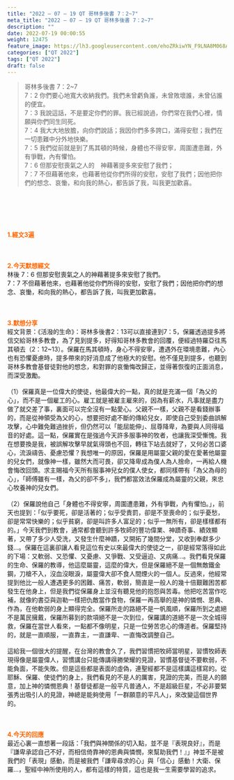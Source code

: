 ```yaml
---
title: "2022 – 07 – 19 QT 哥林多後書 7：2~7"
meta_title: "2022 – 07 – 19 QT 哥林多後書 7：2~7"
description: ""
date: 2022-07-19 00:00:55
weight: 12475
feature_image: https://lh3.googleusercontent.com/ehoZRkiwYN_F9LNA8M068AYxt73EavCZno-PD1cJRuf5BbSkQVUWr3gNEbt5kSs28Pb_Elg17kSrtf9ybWvojWoMV6I4tPM3vGRGDq6GkKkPdL2Gut4QAIw4-uykKUAtNiKgQKntvsU=w800
categories: ["QT 2022"]
tags: ["QT 2022"]
draft: false
---
```


<blockquote>哥林多後書 7：2~7<br />
7：2 你們要心地寬大收納我們。我們未曾虧負誰，未曾敗壞誰，未曾佔誰的便宜。<br />
7：3 我說這話，不是要定你們的罪。我已經說過，你們常在我們心裡，情願與你們同生同死。<br />
7：4 我大大地放膽，向你們說話；我因你們多多誇口，滿得安慰；我們在一切患難中分外地快樂。<br />
7：5 我們從前就是到了馬其頓的時候，身體也不得安寧，周圍遭患難，外有爭戰，內有懼怕。<br />
7：6 但那安慰喪氣之人的　神藉著提多來安慰了我們；<br />
7：7 不但藉著他來，也藉著他從你們所得的安慰，安慰了我們；因他把你們的想念、哀慟，和向我的熱心，都告訴了我，叫我更加歡喜。</blockquote><br />
&nbsp;<br />
<br />
&nbsp;<br />
<br />
<span style="color: #ff6600;"><strong>1.經文3遍</strong></span><br />
<br />
&nbsp;<br />
<br />
<span style="color: #ff6600;"><strong>2.今天默想經文</strong></span><br />
林後 7：6 但那安慰喪氣之人的神藉著提多來安慰了我們。<br />
7：7 不但藉著他來，也藉著他從你們所得的安慰，安慰了我們；因他把你們的想念、哀慟，和向我的熱心，都告訴了我，叫我更加歡喜。<br />
<br />
&nbsp;<br />
<br />
<strong><span style="color: #ff6600;">3.默想分享<br />
</span></strong>經文背景：《活潑的生命》：哥林多後書2：13可以直接連到7：5，保羅透過提多將信交給哥林多教會，為了見到提多，好得知哥林多教會的回覆，便經過特羅亞往馬其頓去（2：12~13）。保羅在馬其頓時，身心不得安寧，遭遇外在環境患難，內心也有恐懼憂慮時，提多帶來的好消息成了他極大的安慰。他不僅見到提多，也聽到哥林多教會基督徒對他的想念，和對罪的哀慟悔改歸正，並得著恢復的正面消息，而深受激勵。<br />
<br />
（1）保羅真是一位偉大的使徒，他最偉大的一點，真的就是充滿一個「為父的心」，而不是一個雇工的心。雇工就是被雇主雇來的，因為有薪水，凡事就是盡力做了就交差了事，裏面可以完全沒有一點愛心。父親不一樣，父親不是看錢辦事的，而是從神領受為父的心，想要把好處不斷的傳給兒女，即使自己受到委曲誤解攻擊，心中難免難過挫折，但仍然可以「能屈能伸」、屈尊降卑，為要與人同得福音的好處。這一點，保羅實在是強過今天許多服事神的牧者，也讓我深受慚愧。我在想要換是我，被誤解攻擊早就氣得頭也不回，轉往下站去就好了，又何必苦口婆心，流淚禱告、憂慮恐懼？我想唯一的原因，保羅是用屬靈父親的愛在愛著他屬靈的兒女們，就像神一樣，雖然大而可畏，卻又降卑成為僕人為人捨命，一再給人機會悔改回頭。求主賜福今天所有服事神兒女的僕人使女，都同樣帶有「為父為母的心」，「師傅雖有一樣，為父的卻不多」，我們都當效法保羅成為屬靈的父親，來忠心牧養神的兒女們。<br />
<br />
（2）保羅說他自己「身體也不得安寧，周圍遭患難，外有爭戰，內有懼怕。」，前天也提到：「似乎要死，卻是活著的；似乎受責罰，卻是不至喪命的；似乎憂愁，卻是常常快樂的；似乎貧窮，卻是叫許多人富足的；似乎一無所有，卻是樣樣都有的。」今天我們到教會，通常都會聽到許多牧師的豐功偉業、神蹟奇事、績效顯著，又帶了多少人受洗，又發生什麼神蹟，又開拓了幾間分堂，又收到奉獻多少錢…。保羅在這裏卻讓人看見這位有史以來最偉大的使徒之一，卻是經常落得如此的下場：又軟弱、又恐懼、又憂慮、又爭戰、又受逼迫、又病痛…。我們看見保羅的生命、保羅的教導，他這麼屬靈，這麼的偉大，但是保羅絕不是一個無敵鐵金鋼，刀槍不入，沒血沒眼淚，屬靈偉大卻不食人間煙火的一個人。反過來，他經常提到他比一般人遭遇更多的困難、痛苦，軟弱，簡直是一般人的幾十倍艱難困苦都發生在他身上，但是我們從保羅身上並沒有聽見他的抱怨與苦毒。他把吃苦當作吃補，就像約書亞與迦勒一樣把仇敵當作食物，保羅一再高舉的是神的憐憫、恩典、作為，在他軟弱的身上顯得完全。保羅所走的路絕不是一帆風順，保羅所到之處絕不是萬民擁戴，保羅所募到的款項絕不是一次到位，保羅講的道絕不是一次全城得救，保羅在當世人看來，一點都不像明星，只是一位勞苦忠心的傳道者。保羅堅持的，就是一直順服，一直靠主，一直謙卑、一直悔改調整自己。<br />
<br />
這給我一個很大的提醒，在台灣的教會久了，我們習慣把牧師當明星，習慣牧師表現得像是屬靈偉人，習慣講台只能傳講得勝榮耀的見證，習慣基督徒不要軟弱，不能負面，不能失敗。但是這些都是表面的虛偽，連聖經都不是這樣講這樣寫的。從耶穌、保羅、使徒們的身上，我們看見的不是人的厲害，見證的完美，而是人的願意，加上神的憐憫恩典！基督徒都是一般平凡普通人，不是超級巨星，不必非要緊張秀出吸引人的見證，神總是能夠使用「一群願意的平凡人」，來改變這個世界的。<br />
<br />
&nbsp;<br />
<br />
<strong><span style="color: #ff6600;">4.今天的回應<br />
</span></strong>最近心裏一直想著一段話：「我們與神關係的切入點，並不是『表現良好』，而是『謙卑承認自己不好，而相信倚靠神的恩典與憐憫，來幫助我們！』」神並不是被我們的「表現」感動，而是被我們「謙卑尋求的心」與「信心」感動！大衛、保羅…，聖經中神所使用的人，都有這樣的特質，這也是我一生需要學習的追求。<br />
<br />
<strong><span style="color: #ff6600;"> </span></strong>
        